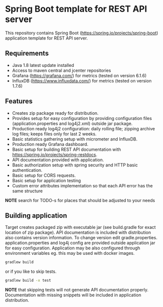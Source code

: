 Spring Boot template for REST API server
==========

This repository contains Spring Boot (https://spring.io/projects/spring-boot) 
application template for REST API server.

Requirements
----------
* Java 1.8 latest update installed
* Access to maven central and jcenter repositories
* Grafana (https://grafana.com/) for metrics (tested on version 6.1.6)
* InfluxDB (https://www.influxdata.com/) for metrics (tested on version 1.7.6)

Features
----------
* Creates zip package ready for distribution.
* Provides setup for easy configuration by providing configuration files (application.properties and log4j2.xml)
outside jar package.
* Production ready log4j2 configuration: daily rolling file; zipping archive log files; 
keeps files only for last 2 weeks.
* Basic statistics gathering setup with micrometer and InfluxDB.
* Production ready Grafana dashboard.
* Basic setup for building REST API documentation with https://spring.io/projects/spring-restdocs.
* API documentation provided with application. 
* Basic authorization setup with spring security and HTTP basic authentication.
* Basic setup for CORS requests.
* Basic setup for application testing
* Custom error attributes implementation so that each API error has the same structure

**NOTE** search for TODO-s for places that should be adjusted to your needs

Building application
----------
Target creates packaged zip with executable jar (see build.gradle for exact location of zip package). 
API documentation is included with distribution also contains version information. 
To change version edit gradle.properties. application.properties and log4j config are provided outside 
application jar for easy configuration. Application may be also configured through environment variables 
eg. this may be used with docker images. 

```bash
gradlew build
```

or if you like to skip tests.

```bash
gradlew build -x test
```

**NOTE** that skipping tests will not generate API documentation properly. 
Documentation with missing snippets will be included in application distribution. 